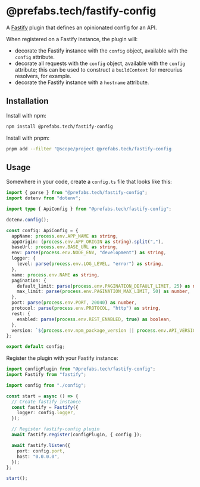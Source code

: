 # @prefabs.tech/fastify-config

A [Fastify](https://github.com/fastify/fastify) plugin that defines an opinionated config for an API.

When registered on a Fastify instance, the plugin will:

* decorate the Fastify instance with the `config` object, available with the `config` attribute.
* decorate all requests with the `config` object, available with the `config` attribute; this can be used to construct a `buildContext` for mercurius resolvers, for example.
* decorate the Fastify instance with a `hostname` attribute.

## Installation

Install with npm:

```bash
npm install @prefabs.tech/fastify-config
```

Install with pnpm:

```bash
pnpm add --filter "@scope/project @prefabs.tech/fastify-config
```

## Usage

Somewhere in your code, create a `config.ts` file that looks like this:

```typescript
import { parse } from "@prefabs.tech/fastify-config";
import dotenv from "dotenv";

import type { ApiConfig } from "@prefabs.tech/fastify-config";

dotenv.config();

const config: ApiConfig = {
  appName: process.env.APP_NAME as string,
  appOrigin: (process.env.APP_ORIGIN as string).split(","),
  baseUrl: process.env.BASE_URL as string,
  env: parse(process.env.NODE_ENV, "development") as string,
  logger: {
    level: parse(process.env.LOG_LEVEL, "error") as string,
  },
  name: process.env.NAME as string,
  pagination: {
    default_limit: parse(process.env.PAGINATION_DEFAULT_LIMIT, 25) as number,
    max_limit: parse(process.env.PAGINATION_MAX_LIMIT, 50) as number,
  },
  port: parse(process.env.PORT, 20040) as number,
  protocol: parse(process.env.PROTOCOL, "http") as string,
  rest: {
    enabled: parse(process.env.REST_ENABLED, true) as boolean,
  },
  version: `${process.env.npm_package_version || process.env.API_VERSION}+${process.env.API_BUILD || "local"}` as string,
};

export default config;
```

Register the plugin with your Fastify instance:

```typescript
import configPlugin from "@prefabs.tech/fastify-config";
import Fastify from "fastify";

import config from "./config";

const start = async () => {
  // Create fastify instance
  const fastify = Fastify({
    logger: config.logger,
  });

  // Register fastify-config plugin
  await fastify.register(configPlugin, { config });

  await fastify.listen({
    port: config.port,
    host: "0.0.0.0",
  });
};

start();
```
